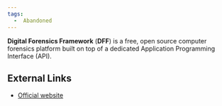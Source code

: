 ```yaml
---
tags:
  -  Abandoned
---
```

**Digital Forensics Framework** (**DFF**) is a free, open source
computer forensics platform built on top of a dedicated Application
Programming Interface (API).

## External Links

- [Official website](http://digital-forensic.org/)

